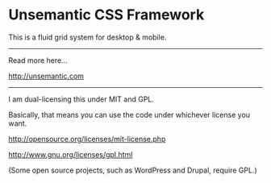 # Unsemantic CSS Framework

This is a fluid grid system for desktop & mobile.

---

Read more here...

http://unsemantic.com

---

I am dual-licensing this under MIT and GPL.

Basically, that means you can use the code under whichever license you want.

http://opensource.org/licenses/mit-license.php

http://www.gnu.org/licenses/gpl.html

(Some open source projects, such as WordPress and Drupal, require GPL.)
